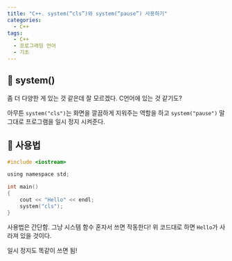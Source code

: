 ```yaml
---
title: "C++. system(“cls”)와 system(“pause”) 사용하기"
categories:
  - C++
tags:
  - C++
  - 프로그래밍 언어
  - 기초
---
```


## 🌟 system()

좀 더 다양한 게 있는 것 같은데 잘 모르겠다. C언어에 있는 것 같기도?



아무튼 `system("cls")`는 화면을 깔끔하게 지워주는 역할을 하고 `system("pause")` 말 그대로 프로그램을 일시 정지 시켜준다.



## 🌟 사용법

```c
#include <iostream>

using namespace std;

int main()
{
    cout << "Hello" << endl;
    system("cls");
}
```

사용법은 간단함. 그냥 시스템 함수 혼자서 쓰면 작동한다! 위 코드대로 하면 `Hello`가 사라져 있을 것이다.



일시 정지도 똑같이 쓰면 됨!